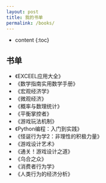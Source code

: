```yaml
---
layout: post
title: 我的书单
permalink: /books/
---
```


* content
{:toc}


书单
-----------------------------------------------------------------

+ 《EXCEEL应用大全》
+ 《数学指南实用数学手册》
+ 《宏观经济学》
+ 《微观经济》
+ 《概率与数理统计》
+ 《平衡掌控者》
+ 《游戏玩法机制》
+ 《Python编程：入门到实践》
+ 《怪诞行为学2：非理性的积极力量》
+ 《游戏设计艺术》
+ 《通关！游戏设计之道》
+ 《乌合之众》
+ 《消费者行为学》
+ 《人类行为的经济分析》
